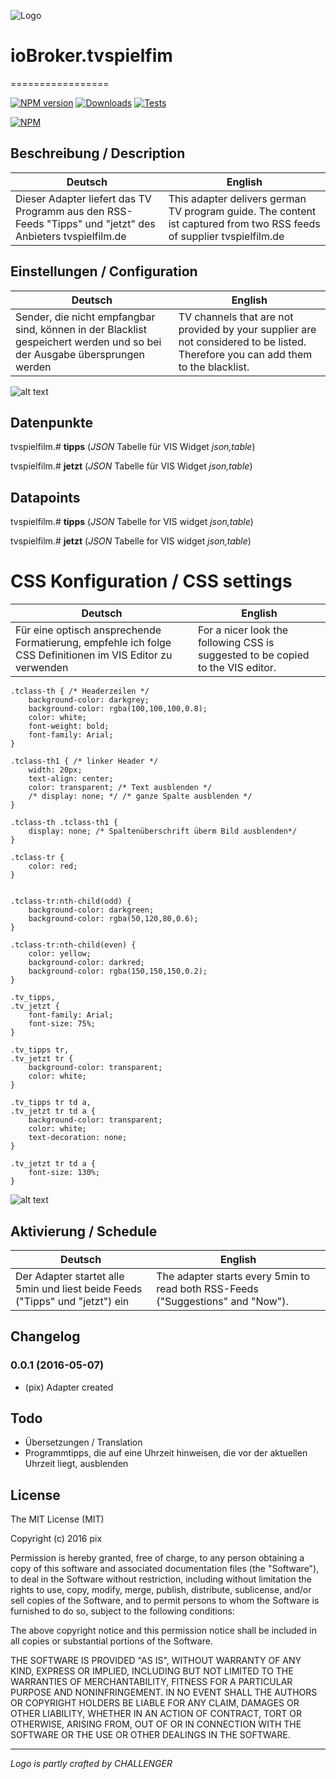 ![Logo](admin/tvspielfilm.png)
# ioBroker.tvspielfim
=================

[![NPM version](http://img.shields.io/npm/v/iobroker.feiertage.svg)](https://www.npmjs.com/package/iobroker.tvspielfilm)
[![Downloads](https://img.shields.io/npm/dm/iobroker.feiertage.svg)](https://www.npmjs.com/package/iobroker.tvspielfilm)
[![Tests](https://travis-ci.org/ioBroker/ioBroker.tvspielfilm.svg?branch=master)](https://travis-ci.org/ioBroker/ioBroker.tvspielfilm)

[![NPM](https://nodei.co/npm/iobroker.tvspielfilm.png?downloads=true)](https://nodei.co/npm/iobroker.tvspielfilm/)

## Beschreibung / Description
Deutsch  | English
------------- | -------------
Dieser Adapter liefert das TV Programm aus den RSS-Feeds "Tipps" und "jetzt" des Anbieters tvspielfilm.de  | This adapter delivers german TV program guide. The content ist captured from two RSS feeds of supplier tvspielfilm.de

## Einstellungen / Configuration
Deutsch  | English
------------- | -------------
Sender, die nicht empfangbar sind, können in der Blacklist gespeichert werden und so bei der Ausgabe übersprungen werden | TV channels that are not provided by your supplier are not considered to be listed. Therefore you can add them to the blacklist.

![alt text](img/SettingScreenshot.jpg "Screenshot Settings")


##  Datenpunkte

tvspielfilm.# __tipps__  (*JSON* Tabelle für VIS Widget *json,table*)

tvspielfilm.# __jetzt__  (*JSON* Tabelle für VIS Widget *json,table*)

##  Datapoints

tvspielfilm.# __tipps__  (*JSON* Tabelle for VIS widget *json,table*)

tvspielfilm.# __jetzt__  (*JSON* Tabelle for VIS widget *json,table*)

# CSS Konfiguration / CSS settings
Deutsch  | English
------------- | -------------
Für eine optisch ansprechende Formatierung, empfehle ich folge CSS Definitionen im VIS Editor zu verwenden | For a nicer look the following CSS is suggested to be copied to the VIS editor.

```
.tclass-th { /* Headerzeilen */
    background-color: darkgrey;
    background-color: rgba(100,100,100,0.8);
    color: white;
    font-weight: bold;
    font-family: Arial;
}

.tclass-th1 { /* linker Header */ 
    width: 20px;
    text-align: center;
    color: transparent; /* Text ausblenden */
    /* display: none; */ /* ganze Spalte ausblenden */
}

.tclass-th .tclass-th1 {
    display: none; /* Spaltenüberschrift überm Bild ausblenden*/
}

.tclass-tr {
    color: red;
}


.tclass-tr:nth-child(odd) {
    background-color: darkgreen;
    background-color: rgba(50,120,80,0.6);
}

.tclass-tr:nth-child(even) {
    color: yellow;
    background-color: darkred;
    background-color: rgba(150,150,150,0.2);
}

.tv_tipps, 
.tv_jetzt {
    font-family: Arial;
    font-size: 75%;
}

.tv_tipps tr, 
.tv_jetzt tr {
    background-color: transparent;
    color: white;
}

.tv_tipps tr td a, 
.tv_jetzt tr td a {
    background-color: transparent;
    color: white;
    text-decoration: none;
}

.tv_jetzt tr td a {
    font-size: 130%;
}
```

![alt text](img/tvspielfilmVISScreenshot.jpg "Screenshot VIS widgets")




## Aktivierung / Schedule
Deutsch  | English
------------- | -------------
Der Adapter startet alle 5min und liest beide Feeds ("Tipps" und "jetzt") ein | The adapter starts every 5min to read both RSS-Feeds ("Suggestions" and "Now").

## Changelog

### 0.0.1 (2016-05-07)
* (pix) Adapter created

## Todo

* Übersetzungen / Translation
* Programmtipps, die auf eine Uhrzeit hinweisen, die vor der aktuellen Uhrzeit liegt, ausblenden


## License

The MIT License (MIT)

Copyright (c) 2016 pix

Permission is hereby granted, free of charge, to any person obtaining a copy
of this software and associated documentation files (the "Software"), to deal
in the Software without restriction, including without limitation the rights
to use, copy, modify, merge, publish, distribute, sublicense, and/or sell
copies of the Software, and to permit persons to whom the Software is
furnished to do so, subject to the following conditions:

The above copyright notice and this permission notice shall be included in all
copies or substantial portions of the Software.

THE SOFTWARE IS PROVIDED "AS IS", WITHOUT WARRANTY OF ANY KIND, EXPRESS OR
IMPLIED, INCLUDING BUT NOT LIMITED TO THE WARRANTIES OF MERCHANTABILITY,
FITNESS FOR A PARTICULAR PURPOSE AND NONINFRINGEMENT. IN NO EVENT SHALL THE
AUTHORS OR COPYRIGHT HOLDERS BE LIABLE FOR ANY CLAIM, DAMAGES OR OTHER
LIABILITY, WHETHER IN AN ACTION OF CONTRACT, TORT OR OTHERWISE, ARISING FROM,
OUT OF OR IN CONNECTION WITH THE SOFTWARE OR THE USE OR OTHER DEALINGS IN THE
SOFTWARE.

---
*Logo is partly crafted by CHALLENGER*
